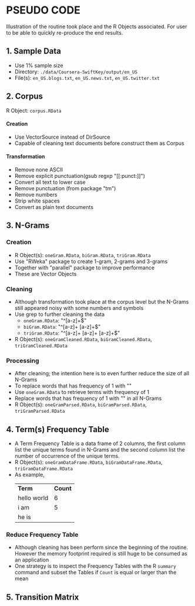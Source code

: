 # PSEUDO CODE

Illustration of the routine took place and the R Objects associated. For user to be able to quickly re-produce the end results.

##  1. Sample Data
* Use 1% sample size
* Directory: `./data/Coursera-SwiftKey/output/en_US`
* File(s): `en_US.blogs.txt`, `en_US.news.txt`, `en_US.twitter.txt`  

##  2. Corpus
R Object: `corpus.RData`
#### Creation
* Use VectorSource instead of DirSource
* Capable of cleaning text documents before construct them as Corpus
#### Transformation
* Remove none ASCII
* Remove explicit punctuation(gsub regxp "[[:punct:]]")
* Convert all text to lower case
* Remove punctuation (from package "tm")
* Remove numbers
* Strip white spaces
* Convert as plain text documents

## 3. N-Grams
### Creation
* R Object(s): `oneGram.RData`, `biGram.RData`, `triGram.RData`
* Use "RWeka" package to create 1-gram, 2-grams and 3-grams
* Together with "parallel" package to improve performance
* These are Vector Objects
### Cleaning
* Although transformation took place at the corpus level but the N-Grams still appeared noisy with some numbers and symbols
* Use grep to further cleaning the data
	* `oneGram.RData`: "^[a-z]+$"
	* `biGram.RData`: "^[a-z]+ [a-z]+$"
	* `triGram.RData`: "^[a-z]+ [a-z]+ [a-z]+$"
* R Object(s): `oneGramCleaned.RData`, `biGramCleaned.RData`, `triGramCleaned.RData`
### Processing
* After cleaning; the intention here is to even further reduce the size of all N-Grams
* To replace words that has frequency of 1 with "<UNK>"
* Use `oneGram.RData` to retrieve terms with frequency of 1
* Replace words that has frequency of 1 with "<UNK>" in all N-Grams
* R Object(s): `oneGramParsed.RData`, `biGramParsed.RData`, `triGramParsed.RData`

## 4. Term(s) Frequency Table
* A Term Frequency Table is a data frame of 2 columns, the first column list the unique terms found in N-Grams and the second column list the number of occurrence of the unique terms.
* R Object(s): `oneGramDataFrame.RData`, `biGramDataFrame.RData`, `triGramDataFrame.RData`
* As example,
	<table>
	<tr><td><b>Term</b></td><td><b>Count</b></td></th>
	<tr><td>hello world</td><td>6</td></tr>
	<tr><td>i am</td><td>5</td></tr>
	<tr><td>he is</td><td></td></tr>
	</table>
### Reduce Frequency Table
* Although cleaning has been perform since the beginning of the routine. However the memory footprint required is still huge to be consumed as an application
* One strategy is to inspect the Frequency Tables with the R `summary` command and subset the Tables if `Count` is equal or larger than the mean 

## 5. Transition Matrix
